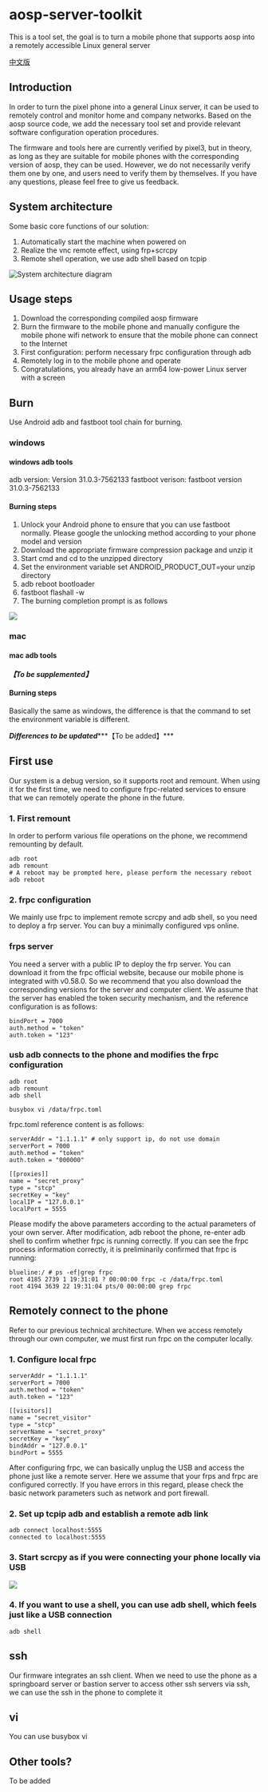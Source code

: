 # aosp-server-toolkit
This is a tool set, the goal is to turn a mobile phone that supports aosp into a remotely accessible Linux general server

[中文版](./README_zh.md)

## Introduction
In order to turn the pixel phone into a general Linux server, it can be used to remotely control and monitor home and company networks. Based on the aosp source code, we add the necessary tool set and provide relevant software configuration operation procedures.

The firmware and tools here are currently verified by pixel3, but in theory, as long as they are suitable for mobile phones with the corresponding version of aosp, they can be used. However, we do not necessarily verify them one by one, and users need to verify them by themselves. If you have any questions, please feel free to give us feedback.

## System architecture
Some basic core functions of our solution:
1. Automatically start the machine when powered on
2. Realize the vnc remote effect, using frp+scrcpy
3. Remote shell operation, we use adb shell based on tcpip

![System architecture diagram](./images/system.png)

## Usage steps
1. Download the corresponding compiled aosp firmware
2. Burn the firmware to the mobile phone and manually configure the mobile phone wifi network to ensure that the mobile phone can connect to the Internet
3. First configuration: perform necessary frpc configuration through adb
4. Remotely log in to the mobile phone and operate
5. Congratulations, you already have an arm64 low-power Linux server with a screen

## Burn
Use Android adb and fastboot tool chain for burning.
### windows
#### windows adb tools
adb version: Version 31.0.3-7562133
fastboot verison: fastboot version 31.0.3-7562133

#### Burning steps
1. Unlock your Android phone to ensure that you can use fastboot normally. Please google the unlocking method according to your phone model and version
2. Download the appropriate firmware compression package and unzip it
3. Start cmd and cd to the unzipped directory
4. Set the environment variable set ANDROID_PRODUCT_OUT=your unzip directory
5. adb reboot bootloader
6. fastboot flashall -w
6. The burning completion prompt is as follows

![](./images/fastboot.png)

### mac

#### mac adb tools

***【To be supplemented】***

#### Burning steps
Basically the same as windows, the difference is that the command to set the environment variable is different.

***Differences to be updated******【To be added】***

## First use
Our system is a debug version, so it supports root and remount. When using it for the first time, we need to configure frpc-related services to ensure that we can remotely operate the phone in the future.
### 1. First remount

In order to perform various file operations on the phone, we recommend remounting by default.

```
adb root
adb remount
# A reboot may be prompted here, please perform the necessary reboot
adb reboot
```
### 2. frpc configuration
We mainly use frpc to implement remote scrcpy and adb shell, so you need to deploy a frp server. You can buy a minimally configured vps online.
### frps server
You need a server with a public IP to deploy the frp server. You can download it from the frpc official website, because our mobile phone is integrated with v0.58.0. So we recommend that you also download the corresponding versions for the server and computer client. We assume that the server has enabled the token security mechanism, and the reference configuration is as follows:
```
bindPort = 7000
auth.method = "token"
auth.token = "123"
```
### usb adb connects to the phone and modifies the frpc configuration
```
adb root
adb remount
adb shell
```
```
busybox vi /data/frpc.toml
```
frpc.toml reference content is as follows:
```
serverAddr = "1.1.1.1" # only support ip, do not use domain
serverPort = 7000
auth.method = "token"
auth.token = "000000"

[[proxies]]
name = "secret_proxy"
type = "stcp"
secretKey = "key"
localIP = "127.0.0.1"
localPort = 5555
```
Please modify the above parameters according to the actual parameters of your own server. After modification, adb reboot the phone, re-enter adb shell to confirm whether frpc is running correctly. If you can see the frpc process information correctly, it is preliminarily confirmed that frpc is running:
```
blueline:/ # ps -ef|grep frpc
root 4185 2739 1 19:31:01 ? 00:00:00 frpc -c /data/frpc.toml
root 4194 3639 22 19:31:04 pts/0 00:00:00 grep frpc
```

## Remotely connect to the phone

Refer to our previous technical architecture. When we access remotely through our own computer, we must first run frpc on the computer locally.

### 1. Configure local frpc
```
serverAddr = "1.1.1.1"
serverPort = 7000
auth.method = "token"
auth.token = "123"

[[visitors]]
name = "secret_visitor"
type = "stcp"
serverName = "secret_proxy"
secretKey = "key"
bindAddr = "127.0.0.1"
bindPort = 5555
```
After configuring frpc, we can basically unplug the USB and access the phone just like a remote server. Here we assume that your frps and frpc are configured correctly. If you have errors in this regard, please check the basic network parameters such as network and port firewall.

### 2. Set up tcpip adb and establish a remote adb link
```
adb connect localhost:5555
connected to localhost:5555
```
### 3. Start scrcpy as if you were connecting your phone locally via USB
![](./images/scrcpy.png)

### 4. If you want to use a shell, you can use adb shell, which feels just like a USB connection
```
adb shell
```
## ssh
Our firmware integrates an ssh client. When we need to use the phone as a springboard server or bastion server to access other ssh servers via ssh, we can use the ssh in the phone to complete it

## vi
You can use busybox vi

## Other tools?
To be added
